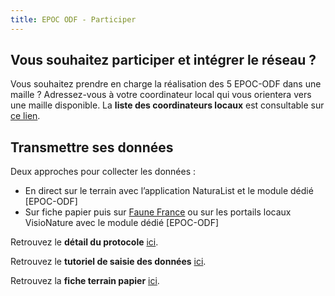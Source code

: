 ```yaml
---
title: EPOC ODF - Participer
---
```


## Vous souhaitez participer et intégrer le réseau ?

<div class="InformativePageParagraph">

Vous souhaitez prendre en charge la réalisation des 5 EPOC-ODF dans une maille ? Adressez-vous à votre coordinateur local qui vous orientera vers une maille disponible. La **liste des coordinateurs locaux** est consultable sur <a href="/get-involved/ODF-contacts-coordinateurs-locaux.pdf" target="_blank">ce lien</a>.

</div>

## Transmettre ses données

<div class="InformativePageParagraph">

Deux approches pour collecter les données :

- En direct sur le terrain avec l’application NaturaList et le module dédié \[EPOC-ODF\]
- Sur fiche papier puis sur [Faune France](https://www.faune-france.org/) ou sur les portails locaux VisioNature avec le module dédié \[EPOC-ODF\]

Retrouvez le **détail du protocole** <a href="/get-involved/Fiche-protocole-EPOC-ODF.pdf" target="_blank">ici</a>.

Retrouvez le **tutoriel de saisie des données** <a href="/get-involved/Tuto-EPOC-ODF.pdf" target="_blank">ici</a>.

Retrouvez la **fiche terrain papier** <a href="/get-involved/Fiche-terrain-EPOC-ODF.pdf" target="_blank">ici</a>.

</div>
